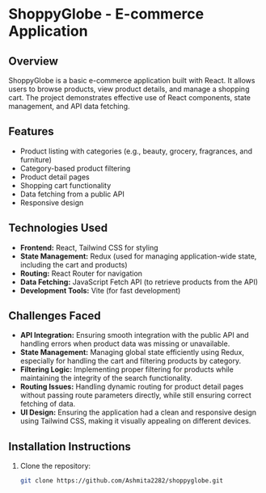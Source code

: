 # ShoppyGlobe - E-commerce Application

## Overview
ShoppyGlobe is a basic e-commerce application built with React. It allows users to browse products, view product details, and manage a shopping cart. The project demonstrates effective use of React components, state management, and API data fetching.

## Features
- Product listing with categories (e.g., beauty, grocery, fragrances, and furniture)
- Category-based product filtering
- Product detail pages
- Shopping cart functionality
- Data fetching from a public API
- Responsive design

## Technologies Used
- **Frontend:** React, Tailwind CSS for styling
- **State Management:** Redux (used for managing application-wide state, including the cart and products)
- **Routing:** React Router for navigation
- **Data Fetching:** JavaScript Fetch API (to retrieve products from the API)
- **Development Tools:** Vite (for fast development)

## Challenges Faced
- **API Integration:** Ensuring smooth integration with the public API and handling errors when product data was missing or unavailable.
- **State Management:** Managing global state efficiently using Redux, especially for handling the cart and filtering products by category.
- **Filtering Logic:** Implementing proper filtering for products while maintaining the integrity of the search functionality.
- **Routing Issues:** Handling dynamic routing for product detail pages without passing route parameters directly, while still ensuring correct fetching of data.
- **UI Design:** Ensuring the application had a clean and responsive design using Tailwind CSS, making it visually appealing on different devices.

## Installation Instructions
1. Clone the repository:
   ```bash
   git clone https://github.com/Ashmita2282/shoppyglobe.git
